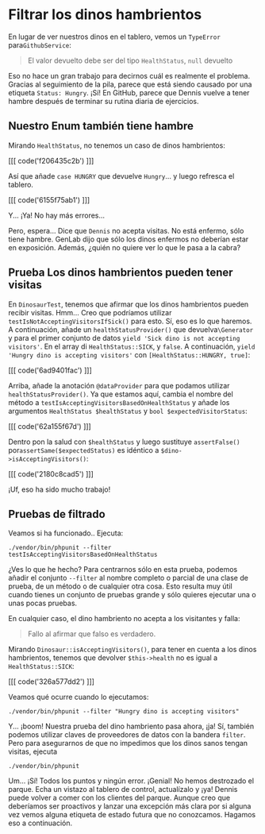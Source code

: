 # Filtrar los dinos hambrientos

En lugar de ver nuestros dinos en el tablero, vemos un `TypeError` para`GithubService`:

> El valor devuelto debe ser del tipo `HealthStatus`, `null` devuelto

Eso no hace un gran trabajo para decirnos cuál es realmente el problema. Gracias al seguimiento de la pila, parece que está siendo causado por una etiqueta `Status: Hungry`. ¡Sí! En GitHub, parece que Dennis vuelve a tener hambre después de terminar su rutina diaria de ejercicios.

## Nuestro Enum también tiene hambre

Mirando `HealthStatus`, no tenemos un caso de dinos hambrientos:

[[[ code('f206435c2b') ]]]

Así que añade `case HUNGRY` que devuelve `Hungry`... y luego refresca el tablero.

[[[ code('6155f75ab1') ]]]

Y... ¡Ya! No hay más errores...

Pero, espera... Dice que `Dennis` no acepta visitas. No está enfermo, sólo tiene hambre. GenLab dijo que sólo los dinos enfermos no deberían estar en exposición. Además, ¿quién no quiere ver lo que le pasa a la cabra?

## Prueba Los dinos hambrientos pueden tener visitas

En `DinosaurTest`, tenemos que afirmar que los dinos hambrientos pueden recibir visitas. Hmm... Creo que podríamos utilizar `testIsNotAcceptingVisitorsIfSick()` para esto. Sí, eso es lo que haremos. A continuación, añade un `healthStatusProvider()` que devuelva`\Generator` y para el primer conjunto de datos `yield 'Sick dino is not accepting visitors'`. 
En el array di `HealthStatus::SICK`, y `false`. A continuación, `yield 'Hungry dino is accepting visitors'` con `[HealthStatus::HUNGRY, true]`:

[[[ code('6ad9401fac') ]]]

Arriba, añade la anotación `@dataProvider` para que podamos utilizar `healthStatusProvider()`. Ya que estamos aquí, cambia el nombre del método a `testIsAcceptingVisitorsBasedOnHealthStatus` y añade los argumentos `HealthStatus $healthStatus` y `bool $expectedVisitorStatus`:

[[[ code('62a155f67d') ]]]

Dentro pon la salud con `$healthStatus` y luego sustituye `assertFalse()` por`assertSame($expectedStatus)` es idéntico a `$dino->isAcceptingVisitors()`:

[[[ code('2180c8cad5') ]]]

¡Uf, eso ha sido mucho trabajo!

## Pruebas de filtrado

Veamos si ha funcionado.. Ejecuta:

```terminal
./vendor/bin/phpunit --filter testIsAcceptingVisitorsBasedOnHealthStatus
```

¿Ves lo que he hecho? Para centrarnos sólo en esta prueba, podemos añadir el conjunto `--filter` al nombre completo o parcial de una clase de prueba, de un método o de cualquier otra cosa. Esto resulta muy útil cuando tienes un conjunto de pruebas grande y sólo quieres ejecutar una o unas pocas pruebas.

En cualquier caso, el dino hambriento no acepta a los visitantes y falla:

> Fallo al afirmar que falso es verdadero.

Mirando `Dinosaur::isAcceptingVisitors()`, para tener en cuenta a los dinos hambrientos, tenemos que devolver `$this->health` no es igual a `HealthStatus::SICK`:

[[[ code('326a577dd2') ]]]

Veamos qué ocurre cuando lo ejecutamos:

```terminal
./vendor/bin/phpunit --filter "Hungry dino is accepting visitors"
```

Y... ¡boom! Nuestra prueba del dino hambriento pasa ahora, ¡ja! Sí, también podemos utilizar claves de proveedores de datos con la bandera `filter`. Pero para asegurarnos de que no impedimos que los dinos sanos tengan visitas, ejecuta

```terminal
./vendor/bin/phpunit
```

Um... ¡Sí! Todos los puntos y ningún error. ¡Genial! No hemos destrozado el parque. Echa un vistazo al tablero de control, actualízalo y ¡ya! Dennis puede volver a comer con los clientes del parque. Aunque creo que deberíamos ser proactivos y lanzar una excepción más clara por si alguna vez vemos alguna etiqueta de estado futura que no conozcamos. Hagamos eso a continuación.